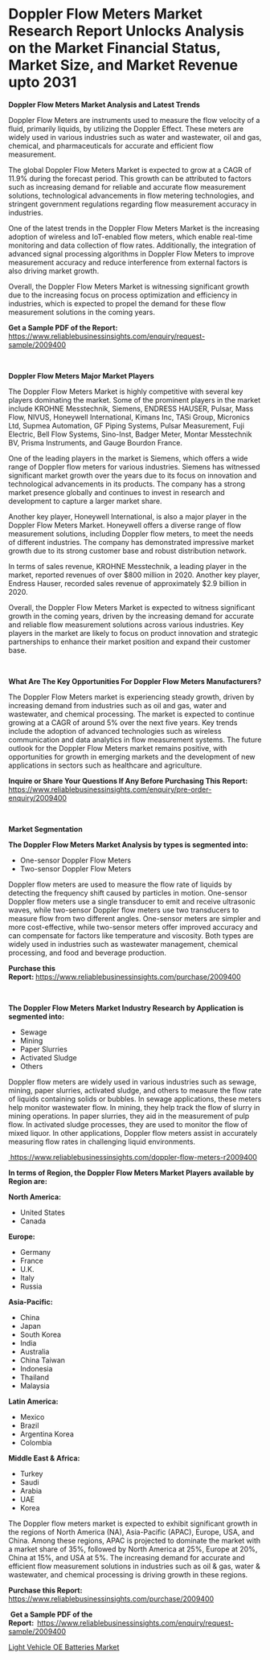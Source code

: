 <p><h1>Doppler Flow Meters Market Research Report Unlocks Analysis on the Market Financial Status, Market Size, and Market Revenue upto 2031</h1></p><p><strong>Doppler Flow Meters Market Analysis and Latest Trends</strong></p>
<p><p>Doppler Flow Meters are instruments used to measure the flow velocity of a fluid, primarily liquids, by utilizing the Doppler Effect. These meters are widely used in various industries such as water and wastewater, oil and gas, chemical, and pharmaceuticals for accurate and efficient flow measurement.</p><p>The global Doppler Flow Meters Market is expected to grow at a CAGR of 11.9% during the forecast period. This growth can be attributed to factors such as increasing demand for reliable and accurate flow measurement solutions, technological advancements in flow metering technologies, and stringent government regulations regarding flow measurement accuracy in industries.</p><p>One of the latest trends in the Doppler Flow Meters Market is the increasing adoption of wireless and IoT-enabled flow meters, which enable real-time monitoring and data collection of flow rates. Additionally, the integration of advanced signal processing algorithms in Doppler Flow Meters to improve measurement accuracy and reduce interference from external factors is also driving market growth.</p><p>Overall, the Doppler Flow Meters Market is witnessing significant growth due to the increasing focus on process optimization and efficiency in industries, which is expected to propel the demand for these flow measurement solutions in the coming years.</p></p>
<p><strong>Get a Sample PDF of the Report:&nbsp;</strong> <a href="https://www.reliablebusinessinsights.com/enquiry/request-sample/2009400">https://www.reliablebusinessinsights.com/enquiry/request-sample/2009400</a></p>
<p>&nbsp;</p>
<p><strong>Doppler Flow Meters Major Market Players</strong></p>
<p><p>The Doppler Flow Meters Market is highly competitive with several key players dominating the market. Some of the prominent players in the market include KROHNE Messtechnik, Siemens, ENDRESS HAUSER, Pulsar, Mass Flow, NIVUS, Honeywell International, Kimans Inc, TASi Group, Micronics Ltd, Supmea Automation, GF Piping Systems, Pulsar Measurement, Fuji Electric, Bell Flow Systems, Sino-Inst, Badger Meter, Montar Messtechnik BV, Prisma Instruments, and Gauge Bourdon France.</p><p>One of the leading players in the market is Siemens, which offers a wide range of Doppler flow meters for various industries. Siemens has witnessed significant market growth over the years due to its focus on innovation and technological advancements in its products. The company has a strong market presence globally and continues to invest in research and development to capture a larger market share.</p><p>Another key player, Honeywell International, is also a major player in the Doppler Flow Meters Market. Honeywell offers a diverse range of flow measurement solutions, including Doppler flow meters, to meet the needs of different industries. The company has demonstrated impressive market growth due to its strong customer base and robust distribution network.</p><p>In terms of sales revenue, KROHNE Messtechnik, a leading player in the market, reported revenues of over $800 million in 2020. Another key player, Endress Hauser, recorded sales revenue of approximately $2.9 billion in 2020.</p><p>Overall, the Doppler Flow Meters Market is expected to witness significant growth in the coming years, driven by the increasing demand for accurate and reliable flow measurement solutions across various industries. Key players in the market are likely to focus on product innovation and strategic partnerships to enhance their market position and expand their customer base.</p></p>
<p>&nbsp;</p>
<p><strong>What Are The Key Opportunities For Doppler Flow Meters Manufacturers?</strong></p>
<p><p>The Doppler Flow Meters market is experiencing steady growth, driven by increasing demand from industries such as oil and gas, water and wastewater, and chemical processing. The market is expected to continue growing at a CAGR of around 5% over the next five years. Key trends include the adoption of advanced technologies such as wireless communication and data analytics in flow measurement systems. The future outlook for the Doppler Flow Meters market remains positive, with opportunities for growth in emerging markets and the development of new applications in sectors such as healthcare and agriculture.</p></p>
<p><strong>Inquire or Share Your Questions If Any Before Purchasing This Report:</strong> <a href="https://www.reliablebusinessinsights.com/enquiry/pre-order-enquiry/2009400">https://www.reliablebusinessinsights.com/enquiry/pre-order-enquiry/2009400</a></p>
<p>&nbsp;</p>
<p><strong>Market Segmentation</strong></p>
<p><strong>The Doppler Flow Meters Market Analysis by types is segmented into:</strong></p>
<p><ul><li>One-sensor Doppler Flow Meters</li><li>Two-sensor Doppler Flow Meters</li></ul></p>
<p><p>Doppler flow meters are used to measure the flow rate of liquids by detecting the frequency shift caused by particles in motion. One-sensor Doppler flow meters use a single transducer to emit and receive ultrasonic waves, while two-sensor Doppler flow meters use two transducers to measure flow from two different angles. One-sensor meters are simpler and more cost-effective, while two-sensor meters offer improved accuracy and can compensate for factors like temperature and viscosity. Both types are widely used in industries such as wastewater management, chemical processing, and food and beverage production.</p></p>
<p><strong>Purchase this Report:&nbsp;</strong><a href="https://www.reliablebusinessinsights.com/purchase/2009400">https://www.reliablebusinessinsights.com/purchase/2009400</a></p>
<p>&nbsp;</p>
<p><strong>The Doppler Flow Meters Market Industry Research by Application is segmented into:</strong></p>
<p><ul><li>Sewage</li><li>Mining</li><li>Paper Slurries</li><li>Activated Sludge</li><li>Others</li></ul></p>
<p><p>Doppler flow meters are widely used in various industries such as sewage, mining, paper slurries, activated sludge, and others to measure the flow rate of liquids containing solids or bubbles. In sewage applications, these meters help monitor wastewater flow. In mining, they help track the flow of slurry in mining operations. In paper slurries, they aid in the measurement of pulp flow. In activated sludge processes, they are used to monitor the flow of mixed liquor. In other applications, Doppler flow meters assist in accurately measuring flow rates in challenging liquid environments.</p></p>
<p><a href="https://www.reliablebusinessinsights.com/doppler-flow-meters-r2009400">&nbsp;https://www.reliablebusinessinsights.com/doppler-flow-meters-r2009400</a></p>
<p><strong>In terms of Region, the Doppler Flow Meters Market Players available by Region are:</strong></p>
<p>
    <p> <strong> North America: </strong>
        <ul>
            <li>United States</li>
            <li>Canada</li>
        </ul>
        </p> 
    <p> <strong> Europe: </strong>
        <ul>
            <li>Germany</li>
            <li>France</li>
            <li>U.K.</li>
            <li>Italy</li>
            <li>Russia</li>
        </ul>
        </p> 
    <p> <strong> Asia-Pacific: </strong>
        <ul>
            <li>China</li>
            <li>Japan</li>
            <li>South Korea</li>
            <li>India</li>
            <li>Australia</li>
            <li>China Taiwan</li>
            <li>Indonesia</li>
            <li>Thailand</li>
            <li>Malaysia</li>
        </ul>
        </p> 
    <p> <strong> Latin America: </strong>
        <ul>
            <li>Mexico</li>
            <li>Brazil</li>
            <li>Argentina Korea</li>
            <li>Colombia</li>
        </ul>
        </p> 
    <p> <strong> Middle East & Africa: </strong>
        <ul>
            <li>Turkey</li>
            <li>Saudi</li>
            <li>Arabia</li>
            <li>UAE</li>
            <li>Korea</li>
        </ul>
    </p>
    </p>
<p><p>The Doppler flow meters market is expected to exhibit significant growth in the regions of North America (NA), Asia-Pacific (APAC), Europe, USA, and China. Among these regions, APAC is projected to dominate the market with a market share of 35%, followed by North America at 25%, Europe at 20%, China at 15%, and USA at 5%. The increasing demand for accurate and efficient flow measurement solutions in industries such as oil & gas, water & wastewater, and chemical processing is driving growth in these regions.</p></p>
<p><strong>Purchase this Report: </strong><a href="https://www.reliablebusinessinsights.com/purchase/2009400">https://www.reliablebusinessinsights.com/purchase/2009400</a></p>
<p>&nbsp;<strong>Get a Sample PDF of the Report:&nbsp;&nbsp;</strong><a href="https://www.reliablebusinessinsights.com/enquiry/request-sample/2009400">https://www.reliablebusinessinsights.com/enquiry/request-sample/2009400</a></p>
<p><strong></strong></p>
<p><p><a href="https://github.com/sajonf007/Market-Research-Report-List-1/blob/main/light-vehicle-oe-batteries-market.md">Light Vehicle OE Batteries Market</a></p></p>